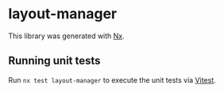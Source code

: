 # layout-manager

This library was generated with [Nx](https://nx.dev).

## Running unit tests

Run `nx test layout-manager` to execute the unit tests via [Vitest](https://vitest.dev/).
